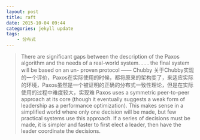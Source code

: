 ```yaml
---
layout: post
title: raft
date: 2015-10-04 09:44
categories: jekyll update
tags:
    - 分布式
---
```

 
> There are significant gaps between the description of the Paxos algorithm and the needs of a real-world system. . . . the final system will be based on an un- proven protocol
>                   —— Chubby
> 关于Chubby实现的一个评价，Paxos在实际使用的时候，都将原来的架构变了，来适应实际的环境，Paxos虽然是一个被证明的正确的分布式一致性理论，但是在实际使用的过程中难度较大，实现难
> Paxos uses a symmetric peer-to-peer approach at its core (though it eventually suggests a weak form of leadership as a performance optimization). This makes sense in a simplified world where only one decision will be made, but few practical systems use this approach. If a series of decisions must be made, it is simpler and faster to first elect a leader, then have the leader coordinate the decisions.


